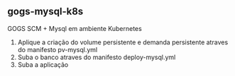 ## gogs-mysql-k8s
GOGS SCM + Mysql em ambiente Kubernetes 

1. Aplique a criação do volume persistente e demanda persistente atraves do manifesto pv-mysql.yml
2. Suba o banco atraves do manifesto deploy-mysql.yml
3. Suba a aplicação 
